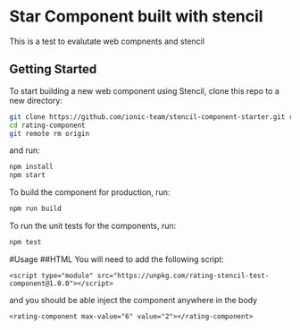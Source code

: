 # Star Component built with stencil

This is a test to evalutate web compnents and stencil

## Getting Started

To start building a new web component using Stencil, clone this repo to a new directory:

```bash
git clone https://github.com/ionic-team/stencil-component-starter.git rating-component
cd rating-component
git remote rm origin
```

and run:

```bash
npm install
npm start
```

To build the component for production, run:

```bash
npm run build
```

To run the unit tests for the components, run:

```bash
npm test
```

#Usage
##HTML
You will need to add the following script:
```
<script type="module" src="https://unpkg.com/rating-stencil-test-component@1.0.0"></script>
```

and you should be able inject the component anywhere in the body
```
<rating-component max-value="6" value="2"></rating-component>
```